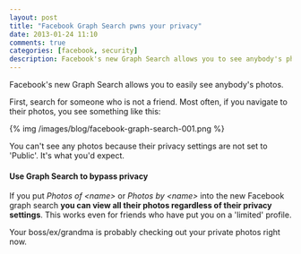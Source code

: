 ```yaml
---
layout: post
title: "Facebook Graph Search pwns your privacy"
date: 2013-01-24 11:10
comments: true
categories: [facebook, security]
description: Facebook's new Graph Search allows you to see anybody's photos.
---
```


Facebook's new Graph Search allows you to easily see anybody's photos.

First, search for someone who is not a friend. Most often, if you navigate to their photos, you see something like this:

{% img /images/blog/facebook-graph-search-001.png %}

You can't see any photos because their privacy settings are not set to 'Public'. It's what you'd expect.

#### Use Graph Search to bypass privacy ####

If you put _Photos of &lt;name&gt;_ or _Photos by &lt;name&gt;_ into the new Facebook graph search __you can view all their photos regardless of their privacy settings__. This works even for friends who have put you on a 'limited' profile.

Your boss/ex/grandma is probably checking out your private photos right now.

